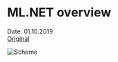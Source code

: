 # ML.NET overview
Date: 01.10.2019  
[Original](https://habr.com/ru/company/microsoft/blog/469095/)  
  
![Scheme](https://devblogs.microsoft.com/dotnet/wp-content/uploads/sites/10/2019/08/image-classifier-scenario.png)
